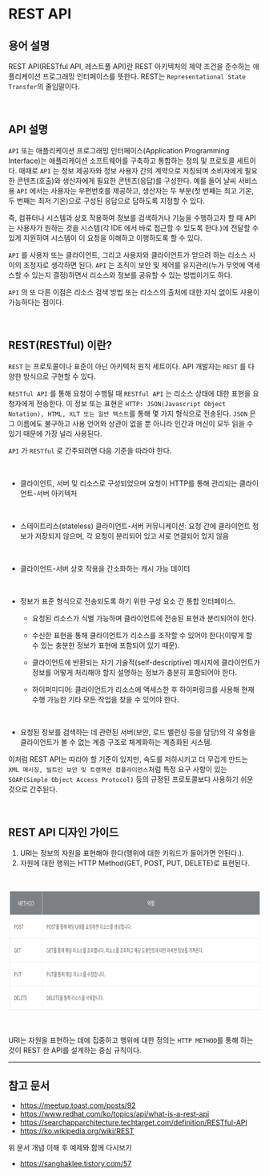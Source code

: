 # REST API

## 용어 설명

REST API(RESTful API, 레스트풀 API)란 REST 아키텍처의 제약 조건을 준수하는 애플리케이션 프로그래밍 인터페이스를 뜻한다. REST는 `Representational State Transfer`의 줄임말이다.

<br/>

## API 설명

`API` 또는 애플리케이션 프로그래밍 인터페이스(Application Programming Interface)는 애플리케이션 소프트웨어를 구축하고 통합하는 정의 및 프로토콜 세트이다. 때때로 `API` 는 정보 제공자와 정보 사용자 간의 계약으로 지칭되며 소비자에게 필요한 콘텐츠(호출)와 생산자에게 필요한 콘텐츠(응답)를 구성한다. 예를 들어 날씨 서비스용 `API` 에서는 사용자는 우편번호를 제공하고, 생산자는 두 부분(첫 번째는 최고 기온, 두 번째는 최저 기온)으로 구성된 응답으로 답하도록 지정할 수 있다.

즉, 컴퓨터나 시스템과 상호 작용하여 정보를 검색하거나 기능을 수행하고자 할 때 API는 사용자가 원하는 것을 시스템(각 IDE 에서 바로 접근할 수 있도록 한다.)에 전달할 수 있게 지원하여 시스템이 이 요청을 이해하고 이행하도록 할 수 있다.

`API` 를 사용자 또는 클라이언트, 그리고 사용자와 클라이언트가 얻으려 하는 리소스 사이의 조정자로 생각하면 된다. `API` 는 조직이 보안 및 제어를 유지관리(누가 무엇에 액세스할 수 있는지 결정)하면서 리소스와 정보를 공유할 수 있는 방법이기도 하다.

`API` 의 또 다른 이점은 리소스 검색 방법 또는 리소스의 출처에 대한 지식 없이도 사용이 가능하다는 점이다.

<br/>

## REST(RESTful) 이란?

`REST` 는 프로토콜이나 표준이 아닌 아키텍처 원칙 세트이다. API 개발자는 `REST` 를 다양한 방식으로 구현할 수 있다.

`RESTful API` 를 통해 요청이 수행될 때 `RESTful API` 는 리소스 상태에 대한 표현을 요청자에게 전송한다. 이 정보 또는 표현은 `HTTP: JSON(Javascript Object Notation), HTML, XLT 또는 일반 텍스트`를 통해 몇 가지 형식으로 전송된다. `JSON` 은 그 이름에도 불구하고 사용 언어와 상관이 없을 뿐 아니라 인간과 머신이 모두 읽을 수 있기 때문에 가장 널리 사용된다.

`API` 가 `RESTful` 로 간주되려면 다음 기준을 따라야 한다.

<br/>

- 클라이언트, 서버 및 리소스로 구성되었으며 요청이 HTTP를 통해 관리되는 클라이언트-서버 아키텍처

<br/>

- 스테이트리스(stateless) 클라이언트-서버 커뮤니케이션: 요청 간에 클라이언트 정보가 저장되지 않으며, 각 요청이 분리되어 있고 서로 연결되어 있지 않음

<br/>

- 클라이언트-서버 상호 작용을 간소화하는 캐시 가능 데이터

<br/>

- 정보가 표준 형식으로 전송되도록 하기 위한 구성 요소 간 통합 인터페이스.

  - 요청된 리소스가 식별 가능하며 클라이언트에 전송된 표현과 분리되어야 한다.

  - 수신한 표현을 통해 클라이언트가 리소스를 조작할 수 있어야 한다(이렇게 할 수 있는 충분한 정보가 표현에 포함되어 있기 때문).

  - 클라이언트에 반환되는 자기 기술적(self-descriptive) 메시지에 클라이언트가 정보를 어떻게 처리해야 할지 설명하는 정보가 충분히 포함되어야 한다.

  - 하이퍼미디어: 클라이언트가 리소스에 액세스한 후 하이퍼링크를 사용해 현재 수행 가능한 기타 모든 작업을 찾을 수 있어야 한다.

<br/>

- 요청된 정보를 검색하는 데 관련된 서버(보안, 로드 밸런싱 등을 담당)의 각 유형을 클라이언트가 볼 수 없는 계층 구조로 체계화하는 계층화된 시스템.

이처럼 REST API는 따라야 할 기준이 있지만, 속도를 저하시키고 더 무겁게 만드는 `XML 메시징, 빌트인 보안 및 트랜잭션 컴플라이언스`처럼 특정 요구 사항이 있는 `SOAP(Simple Object Access Protocol)` 등의 규정된 프로토콜보다 사용하기 쉬운 것으로 간주된다.

<br/>

## REST API 디자인 가이드

1. URI는 정보의 자원을 표현해야 한다(행위에 대한 키워드가 들어가면 안된다.).
2. 자원에 대한 행위는 HTTP Method(GET, POST, PUT, DELETE)로 표현된다.

<br>

<p align="center">

<img src="https://github.com/KCSGround/TIL/blob/master/assets/httpMethod.PNG" width="700px" height="240px"/>

</p>

<br/>

URI는 자원을 표현하는 데에 집중하고 행위에 대한 정의는 `HTTP METHOD`를 통해 하는 것이 REST 한 API를 설계하는 중심 규칙이다.

---

## 참고 문서

- https://meetup.toast.com/posts/92
- https://www.redhat.com/ko/topics/api/what-is-a-rest-api
- https://searchapparchitecture.techtarget.com/definition/RESTful-API
- https://ko.wikipedia.org/wiki/REST

위 문서 개념 이해 후 예제와 함께 다시보기

- https://sanghaklee.tistory.com/57
